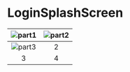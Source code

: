 # LoginSplashScreen
| ![part1](https://user-images.githubusercontent.com/14047216/54136650-254a9880-4457-11e9-96bd-dc36c51854cf.gif)|![part2](https://user-images.githubusercontent.com/14047216/54136661-2a0f4c80-4457-11e9-89c0-d9998145a95f.gif) |
|:---:|:---:|
|![part3](https://user-images.githubusercontent.com/14047216/54138383-4c569980-445a-11e9-9473-ea209fe9b052.gif)|2|
|3|4|
